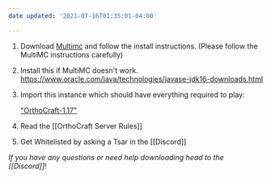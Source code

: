 ```yaml
---
date updated: '2021-07-16T01:35:01-04:00'

---
```


1. Download [Multimc](https://multimc.org/) and follow the install instructions. (Please follow the MultiMC instructions carefully)

2. Install this if MultiMC doesn't work. <https://www.oracle.com/java/technologies/javase-jdk16-downloads.html>

3. Import this instance which should have everything required to play:

   ["OrthoCraft-1.17"](https://1drv.ms/u/s!AjXDDFgGVagYhfhiwjq9BXmtMDnbGw?e=0Wlorz)

4. Read the [[OrthoCraft Server Rules]]

5. Get Whitelisted by asking a Tsar in the [[Discord]]

_If you have any questions or need help downloading head to the [[Discord]]_!

